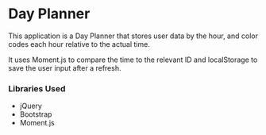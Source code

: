 # Day Planner

This application is a Day Planner that stores user data by the hour, and color codes each hour relative to the actual time. 

It uses Moment.js to compare the time to the relevant ID and localStorage to save the user input after a refresh.

### Libraries Used
  * jQuery
  * Bootstrap
  * Moment.js

